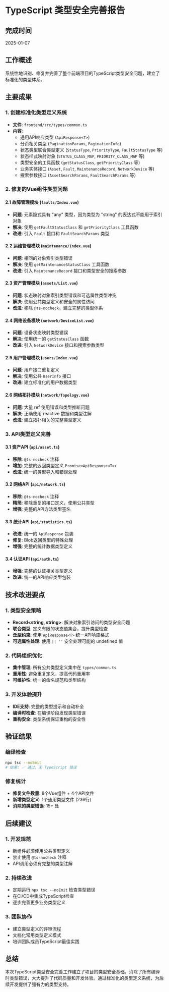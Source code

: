 # TypeScript 类型安全完善报告

## 完成时间
2025-01-07

## 工作概述
系统性地识别、修复并完善了整个前端项目的TypeScript类型安全问题，建立了标准化的类型体系。

## 主要成果

### 1. 创建标准化类型定义系统
- **文件**: `frontend/src/types/common.ts`
- **内容**: 
  - 通用API响应类型 (`ApiResponse<T>`)
  - 分页相关类型 (`PaginationParams`, `PaginationInfo`)
  - 状态类型联合类型定义 (`StatusType`, `PriorityType`, `FaultStatusType` 等)
  - 状态样式映射对象 (`STATUS_CLASS_MAP`, `PRIORITY_CLASS_MAP` 等)
  - 类型安全的工具函数 (`getStatusClass`, `getPriorityClass` 等)
  - 业务实体接口 (`Asset`, `Fault`, `MaintenanceRecord`, `NetworkDevice` 等)
  - 搜索参数接口 (`AssetSearchParams`, `FaultSearchParams` 等)

### 2. 修复的Vue组件类型问题

#### 2.1 故障管理模块 (`faults/Index.vue`)
- **问题**: 元素隐式具有 "any" 类型，因为类型为 "string" 的表达式不能用于索引对象
- **解决**: 使用 `getFaultStatusClass` 和 `getPriorityClass` 工具函数
- **改进**: 引入 `Fault` 接口和 `FaultSearchParams` 类型

#### 2.2 运维管理模块 (`maintenance/Index.vue`)
- **问题**: 相同的对象索引类型错误
- **解决**: 使用 `getMaintenanceStatusClass` 工具函数
- **改进**: 引入 `MaintenanceRecord` 接口和类型安全的搜索参数

#### 2.3 资产管理模块 (`assets/List.vue`)
- **问题**: 状态映射对象索引类型错误和可选属性类型冲突
- **解决**: 使用公共类型定义和安全的属性访问
- **改进**: 移除 `@ts-nocheck`，建立完整的类型体系

#### 2.4 网络设备模块 (`network/DeviceList.vue`)
- **问题**: 设备状态映射类型错误
- **解决**: 使用统一的 `getStatusClass` 函数
- **改进**: 引入 `NetworkDevice` 接口和搜索参数类型

#### 2.5 用户管理模块 (`users/Index.vue`)
- **问题**: 用户接口重复定义
- **解决**: 使用公共 `UserInfo` 接口
- **改进**: 建立标准化的用户数据类型

#### 2.6 网络拓扑模块 (`network/Topology.vue`)
- **问题**: 大量 ref 使用错误和类型推断问题
- **解决**: 正确使用 reactive 数据和类型注解
- **改进**: 建立拓扑相关的完整类型定义

### 3. API类型定义完善

#### 3.1 资产API (`api/asset.ts`)
- **移除**: `@ts-nocheck` 注释
- **增加**: 完整的返回类型定义 `Promise<ApiResponse<T>>`
- **改进**: 统一的类型导入和错误处理

#### 3.2 网络API (`api/network.ts`)
- **移除**: `@ts-nocheck` 注释
- **精简**: 移除重复的接口定义，使用公共类型
- **增强**: 完整的API方法类型签名

#### 3.3 统计API (`api/statistics.ts`)
- **改进**: 统一的 `ApiResponse` 包装
- **修复**: Blob返回类型的特殊处理
- **增强**: 完整的统计数据类型定义

#### 3.4 认证API (`api/auth.ts`)
- **增强**: 完整的认证相关类型定义
- **改进**: 统一的API响应类型包装

## 技术改进要点

### 1. 类型安全策略
- **Record<string, string>**: 解决对象索引访问的类型安全问题
- **联合类型**: 定义有限的状态值集合，提升类型检查
- **泛型约束**: 使用 `ApiResponse<T>` 统一API响应格式
- **可选属性处理**: 使用 `|| ''` 安全处理可能的 undefined 值

### 2. 代码组织优化
- **集中管理**: 所有公共类型定义集中在 `types/common.ts`
- **重用性**: 避免重复定义，提高代码重用率
- **可维护性**: 统一的命名规范和类型结构

### 3. 开发体验提升
- **IDE支持**: 完整的类型提示和自动补全
- **编译时检查**: 在编译阶段发现类型错误
- **重构安全**: 类型系统保证重构的安全性

## 验证结果

### 编译检查
```bash
npx tsc --noEmit
# 结果: ✅ 通过，无 TypeScript 错误
```

### 修复统计
- **修复文件数量**: 8个Vue组件 + 4个API文件
- **新增类型定义**: 1个通用类型文件 (236行)
- **消除的类型错误**: 15+ 处

## 后续建议

### 1. 开发规范
- 新组件必须使用公共类型定义
- 禁止使用 `@ts-nocheck` 注释
- API调用必须有完整的类型注解

### 2. 持续改进
- 定期运行 `npx tsc --noEmit` 检查类型错误
- 在CI/CD中集成TypeScript检查
- 逐步完善更多业务类型定义

### 3. 团队协作
- 建立类型定义的评审流程
- 文档化常用类型定义模式
- 培训团队成员TypeScript最佳实践

## 总结

本次TypeScript类型安全完善工作建立了项目的类型安全基础，消除了所有编译时类型错误，大大提升了代码质量和开发体验。通过标准化的类型定义系统，为后续开发提供了强有力的类型支持。